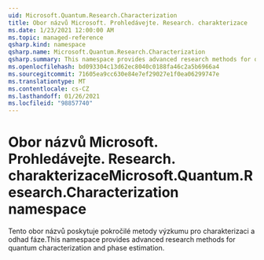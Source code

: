 ```yaml
---
uid: Microsoft.Quantum.Research.Characterization
title: Obor názvů Microsoft. Prohledávejte. Research. charakterizace
ms.date: 1/23/2021 12:00:00 AM
ms.topic: managed-reference
qsharp.kind: namespace
qsharp.name: Microsoft.Quantum.Research.Characterization
qsharp.summary: This namespace provides advanced research methods for quantum characterization and phase estimation.
ms.openlocfilehash: bd093304c13d62ec8040c0188fa46c2a5b6966a4
ms.sourcegitcommit: 71605ea9cc630e84e7ef29027e1f0ea06299747e
ms.translationtype: MT
ms.contentlocale: cs-CZ
ms.lasthandoff: 01/26/2021
ms.locfileid: "98857740"
---
```

# <a name="microsoftquantumresearchcharacterization-namespace"></a><span data-ttu-id="cef29-102">Obor názvů Microsoft. Prohledávejte. Research. charakterizace</span><span class="sxs-lookup"><span data-stu-id="cef29-102">Microsoft.Quantum.Research.Characterization namespace</span></span>

<span data-ttu-id="cef29-103">Tento obor názvů poskytuje pokročilé metody výzkumu pro charakterizaci a odhad fáze.</span><span class="sxs-lookup"><span data-stu-id="cef29-103">This namespace provides advanced research methods for quantum characterization and phase estimation.</span></span>

